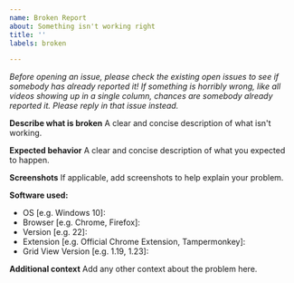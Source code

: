 ```yaml
---
name: Broken Report
about: Something isn't working right
title: ''
labels: broken

---
```


_Before opening an issue, please check the existing open issues to see if somebody has already reported it! If something is horribly wrong, like all videos showing up in a single column, chances are somebody already reported it. Please reply in that issue instead._

**Describe what is broken**
A clear and concise description of what isn't working.

**Expected behavior**
A clear and concise description of what you expected to happen.

**Screenshots**
If applicable, add screenshots to help explain your problem.

**Software used:**
 - OS [e.g. Windows 10]:
 - Browser [e.g. Chrome, Firefox]:
 - Version [e.g. 22]:
 - Extension [e.g. Official Chrome Extension, Tampermonkey]:
 - Grid View Version [e.g. 1.19, 1.23]:

**Additional context**
Add any other context about the problem here.
